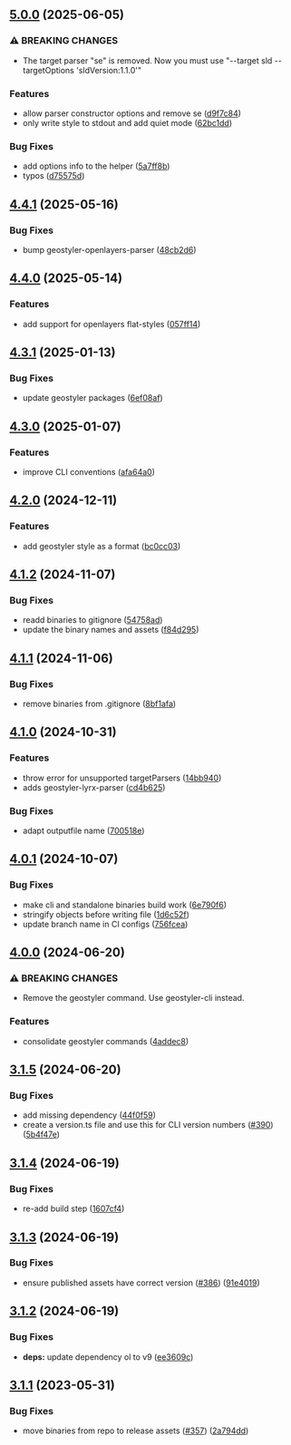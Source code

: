 ## [5.0.0](https://github.com/geostyler/geostyler-cli/compare/v4.4.1...v5.0.0) (2025-06-05)


### ⚠ BREAKING CHANGES

* The target parser "se" is removed. Now you must use
"--target sld --targetOptions 'sldVersion:1.1.0'"

### Features

* allow parser constructor options and remove se ([d9f7c84](https://github.com/geostyler/geostyler-cli/commit/d9f7c840719d3be1a7f72ec470b37cf612593c05))
* only write style to stdout and add quiet mode ([62bc1dd](https://github.com/geostyler/geostyler-cli/commit/62bc1ddf16fa6622ff3e0f47282148082331c44e))


### Bug Fixes

* add options info to the helper ([5a7ff8b](https://github.com/geostyler/geostyler-cli/commit/5a7ff8bf007e76e518d46635221e899ef1531f28))
* typos ([d75575d](https://github.com/geostyler/geostyler-cli/commit/d75575d4e0e60cdca5dbf784a6a63f54a2283db4))

## [4.4.1](https://github.com/geostyler/geostyler-cli/compare/v4.4.0...v4.4.1) (2025-05-16)


### Bug Fixes

* bump geostyler-openlayers-parser ([48cb2d6](https://github.com/geostyler/geostyler-cli/commit/48cb2d62df16e915f97d3161bb7c23dec2d36f3e))

## [4.4.0](https://github.com/geostyler/geostyler-cli/compare/v4.3.1...v4.4.0) (2025-05-14)


### Features

* add support for openlayers flat-styles ([057ff14](https://github.com/geostyler/geostyler-cli/commit/057ff146bfc0158aba29c90ffcf9eb5bd4aacfdf))

## [4.3.1](https://github.com/geostyler/geostyler-cli/compare/v4.3.0...v4.3.1) (2025-01-13)


### Bug Fixes

* update geostyler packages ([6ef08af](https://github.com/geostyler/geostyler-cli/commit/6ef08aff6156614ab786fa2ffee237b389c5aeae))

## [4.3.0](https://github.com/geostyler/geostyler-cli/compare/v4.2.0...v4.3.0) (2025-01-07)


### Features

* improve CLI conventions ([afa64a0](https://github.com/geostyler/geostyler-cli/commit/afa64a094c18a03a4a1fe814126826c2f7daf649))

## [4.2.0](https://github.com/geostyler/geostyler-cli/compare/v4.1.2...v4.2.0) (2024-12-11)


### Features

* add geostyler style as a format ([bc0cc03](https://github.com/geostyler/geostyler-cli/commit/bc0cc039201909edfba5e91c8210a16d724dd5f9))

## [4.1.2](https://github.com/geostyler/geostyler-cli/compare/v4.1.1...v4.1.2) (2024-11-07)


### Bug Fixes

* readd binaries to gitignore ([54758ad](https://github.com/geostyler/geostyler-cli/commit/54758ad43343a3d3f86a3d53bc66607dab1fe3fd))
* update the binary names and assets ([f84d295](https://github.com/geostyler/geostyler-cli/commit/f84d295453b3eb4bb89fc59df1236eddf37b9cc8))

## [4.1.1](https://github.com/geostyler/geostyler-cli/compare/v4.1.0...v4.1.1) (2024-11-06)


### Bug Fixes

* remove binaries from .gitignore ([8bf1afa](https://github.com/geostyler/geostyler-cli/commit/8bf1afa8d54cfce8a320a739be12c1d7108a18cd))

## [4.1.0](https://github.com/geostyler/geostyler-cli/compare/v4.0.1...v4.1.0) (2024-10-31)


### Features

*  throw error for unsupported targetParsers ([14bb940](https://github.com/geostyler/geostyler-cli/commit/14bb940d6aee65547d2a4e87125fb5bfa4e3b1d1))
* adds geostyler-lyrx-parser ([cd4b625](https://github.com/geostyler/geostyler-cli/commit/cd4b625f01988c98bf8f5b02d9a46a36c0d2ec4e))


### Bug Fixes

* adapt outputfile name ([700518e](https://github.com/geostyler/geostyler-cli/commit/700518e00860bc9e19369fc24d6f6c5282beb7ed))

## [4.0.1](https://github.com/geostyler/geostyler-cli/compare/v4.0.0...v4.0.1) (2024-10-07)


### Bug Fixes

* make cli and standalone binaries build work ([6e790f6](https://github.com/geostyler/geostyler-cli/commit/6e790f6d2dd73d18ab106c1e92df270a81db10e7))
* stringify objects before writing file ([1d6c52f](https://github.com/geostyler/geostyler-cli/commit/1d6c52f438f8fa8573197dfc782419b45559accd))
* update branch name in CI configs ([756fcea](https://github.com/geostyler/geostyler-cli/commit/756fceafd4f41e7e402456f640a937d0840b1ead))

## [4.0.0](https://github.com/geostyler/geostyler-cli/compare/v3.1.5...v4.0.0) (2024-06-20)


### ⚠ BREAKING CHANGES

* Remove the geostyler command. Use geostyler-cli instead.

### Features

* consolidate geostyler commands ([4addec8](https://github.com/geostyler/geostyler-cli/commit/4addec81e459bf5a0cdd4f1df838f884193235df))

## [3.1.5](https://github.com/geostyler/geostyler-cli/compare/v3.1.4...v3.1.5) (2024-06-20)


### Bug Fixes

* add missing dependency ([44f0f59](https://github.com/geostyler/geostyler-cli/commit/44f0f59b50e0c91b1e257d85a39d551125d620f0))
* create a version.ts file and use this for CLI version numbers ([#390](https://github.com/geostyler/geostyler-cli/issues/390)) ([5b4f47e](https://github.com/geostyler/geostyler-cli/commit/5b4f47e1449cd0e908746700e90431f80c703f2d))

## [3.1.4](https://github.com/geostyler/geostyler-cli/compare/v3.1.3...v3.1.4) (2024-06-19)


### Bug Fixes

* re-add build step ([1607cf4](https://github.com/geostyler/geostyler-cli/commit/1607cf4601926bb3fb87db66917103c5bfeb9017))

## [3.1.3](https://github.com/geostyler/geostyler-cli/compare/v3.1.2...v3.1.3) (2024-06-19)


### Bug Fixes

* ensure published assets have correct version ([#386](https://github.com/geostyler/geostyler-cli/issues/386)) ([91e4019](https://github.com/geostyler/geostyler-cli/commit/91e4019c1ccf2d466fd01c0ad32c0e18e4c3fa83))

## [3.1.2](https://github.com/geostyler/geostyler-cli/compare/v3.1.1...v3.1.2) (2024-06-19)


### Bug Fixes

* **deps:** update dependency ol to v9 ([ee3609c](https://github.com/geostyler/geostyler-cli/commit/ee3609c07522b547c72ffbc63c3690c57fcfbf7d))

## [3.1.1](https://github.com/geostyler/geostyler-cli/compare/v3.1.0...v3.1.1) (2023-05-31)


### Bug Fixes

* move binaries from repo to release assets ([#357](https://github.com/geostyler/geostyler-cli/issues/357)) ([2a794dd](https://github.com/geostyler/geostyler-cli/commit/2a794dd37518617c2f065a330709e72cd9c4e218))
